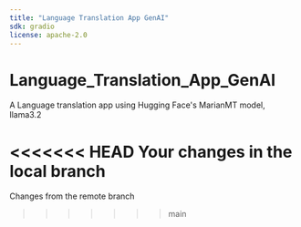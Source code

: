 ```yaml
---
title: "Language Translation App GenAI"
sdk: gradio
license: apache-2.0
---
```



# Language_Translation_App_GenAI
A Language translation app using Hugging Face's MarianMT model, llama3.2

<<<<<<< HEAD
Your changes in the local branch
=======
Changes from the remote branch
>>>>>>> main
